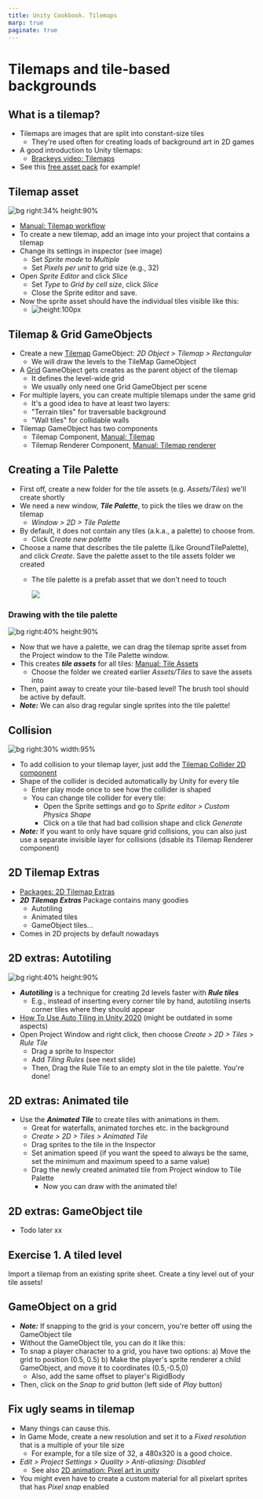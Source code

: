 ```yaml
---
title: Unity Cookbook. Tilemaps
marp: true
paginate: true
---
```

<!-- headingDivider: 3 -->
<!-- class: invert -->

# Tilemaps and tile-based backgrounds

## What is a tilemap?

* Tilemaps are images that are split into constant-size tiles
  * They're used often for creating loads of background art in 2D games
* A good introduction to Unity tilemaps:
  * [Brackeys video: Tilemaps](https://www.youtube.com/watch?v=ryISV_nH8qw)
* See this [free asset pack](https://cupnooble.itch.io/sprout-lands-asset-pack) for example!

## Tilemap asset

![bg right:34% height:90%](imgs/tileset-sprite-settings.png)

* [Manual: Tilemap workflow](https://docs.unity3d.com/Manual/Tilemap-workflow.html)
* To create a new tilemap, add an image into your project that contains a tilemap
* Change its settings in inspector (see image)
  * Set *Sprite mode* to *Multiple*
  * Set *Pixels per unit* to grid size (e.g., 32)
* Open *Sprite Editor* and click *Slice*
  * Set *Type* to *Grid by cell size*, click *Slice*
  * Close the Sprite editor and save.
* Now the sprite asset should have the individual tiles visible like this:
  * ![height:100px](imgs/tileset-sprite-asset.png)

## Tilemap & Grid GameObjects

* Create a new [Tilemap](https://docs.unity3d.com/Manual/class-Tilemap.html) GameObject: *2D Object > Tilemap > Rectangular*
  * We will draw the levels to the TileMap GameObject
* A [Grid](https://docs.unity3d.com/Manual/class-Grid.html) GameObject gets creates as the parent object of the tilemap
  * It defines the level-wide grid
  * We usually only need one Grid GameObject per scene
* For multiple layers, you can create multiple tilemaps under the same grid
  * It's a good idea to have at least two layers: 
  * "Terrain tiles" for traversable background
  * "Wall tiles" for collidable walls
* Tilemap GameObject has two components
  * Tilemap Component, [Manual: Tilemap](https://docs.unity3d.com/Manual/class-Tilemap.html)
  * Tilemap Renderer Component, [Manual: Tilemap renderer](https://docs.unity3d.com/Manual/class-TilemapRenderer.html)

## Creating a Tile Palette

* First off, create a new folder for the tile assets (e.g. *Assets/Tiles*) we'll create shortly
* We need a new window, ***Tile Palette***, to pick the tiles we draw on the tilemap
  * *Window > 2D > Tile Palette*
* By default, it does not contain any tiles (a.k.a., a palette) to choose from.
  * Click *Create new palette*
* Choose a name that describes the tile palette (Like GroundTilePalette), and click *Create*. Save the palette asset to the tile assets folder we created
  * The tile palette is a prefab asset that we don't need to touch

    ![](imgs/tilepalette-prefab.png)

### Drawing with the tile palette

![bg right:40% height:90%](imgs/tile-palette.png)

* Now that we have a palette, we can drag the tilemap sprite asset from the Project window to the Tile Palette window.
* This creates ***tile assets*** for all tiles: [Manual: Tile Assets](https://docs.unity3d.com/Manual/Tilemap-TileAsset.html)
  * Choose the folder we created earlier *Assets/Tiles* to save the assets into
* Then, paint away to create your tile-based level! The brush tool should be active by default.
* ***Note:*** We can also drag regular single sprites into the tile palette!


## Collision


![bg right:30% width:95%](imgs/sprite-editor-dropdown.png)

* To add collision to your tilemap layer, just add the [Tilemap Collider 2D component]((https://docs.unity3d.com/Manual/class-TilemapCollider2D.html))
* Shape of the collider is decided automatically by Unity for every tile
  * Enter play mode once to see how the collider is shaped 
  * You can change tile collider for every tile:
    * Open the Sprite settings and go to *Sprite editor > Custom Physics Shape*
    * Click on a tile that had bad collision shape and click *Generate*
* ***Note:*** If you want to only have square grid collisions, you can also just use a separate invisible layer for collisions (disable its Tilemap Renderer component)

## 2D Tilemap Extras

* [Packages: 2D Tilemap Extras](https://docs.unity3d.com/Packages/com.unity.2d.tilemap.extras@1.6/manual/index.html)
* ***2D Tilemap Extras*** Package contains many goodies
  * Autotiling
  * Animated tiles
  * GameObject tiles...
* Comes in 2D projects by default nowadays
<!-- 
  * It's in the Unity Package Manager as a Preview package
  * Cogwheel > Advanced Project Settings > Enable Preview Packages
  * Packages dropdown: Unity Registry
-->

## 2D extras: Autotiling

![bg right:40% height:90%](imgs/autotiling.png)

* ***Autotiling*** is a technique for creating 2d levels faster with ***Rule tiles***
  * E.g., instead of inserting every corner tile by hand, autotiling inserts corner tiles where they should appear 
* [How To Use Auto Tiling in Unity 2020](https://www.youtube.com/watch?v=nfjAznD_MaU) (might be outdated in some aspects)
* Open Project Window and right click, then choose *Create > 2D > Tiles > Rule Tile*
  * Drag a sprite to Inspector
  * Add *Tiling Rules* (see next slide)
  * Then, Drag the Rule Tile to an empty slot in the tile palette. You're done!

## 2D extras: Animated tile

* Use the ***Animated Tile*** to create tiles with animations in them.
  * Great for waterfalls, animated torches etc. in the background
  * *Create > 2D > Tiles > Animated Tile* 
  * Drag sprites to the tile in the Inspector
  * Set animation speed (if you want the speed to always be the same, set the minimum and maximum speed to a same value)
  * Drag the newly created animated tile from Project window to Tile Palette
    * Now you can draw with the animated tile!

## 2D extras: GameObject tile

* Todo later xx

## Exercise 1. A tiled level
<!-- _backgroundColor: #29366f -->

Import a tilemap from an existing sprite sheet. Create a tiny level out of your tile assets!

## GameObject on a grid

* ***Note:*** If snapping to the grid is your concern, you're better off using the GameObject tile
* Without the GameObject tile, you can do it like this:
* To snap a player character to a grid, you have two options:
  a) Move the grid to position (0.5, 0.5)
  b) Make the player's sprite renderer a child GameObject, and move it to coordinates (0.5,-0.5,0)
	* Also, add the same offset to player's RigidBody
* Then, click on the *Snap to grid* button (left side of *Play* button)

## Fix ugly seams in tilemap

* Many things can cause this.
* In Game Mode, create a new resolution and set it to a *Fixed resolution* that is a multiple of your tile size
  * For example, for a tile size of 32, a 480x320 is a good choice.
* *Edit > Project Settings > Quality > Anti-aliasing: Disabled* 
  * See also [2D animation: Pixel art in unity](./2d-animation#extras-pixel-art-in-unity)
* You might even have to create a custom material for all pixelart sprites that has *Pixel snap* enabled
